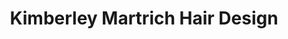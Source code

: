 ---
title: "Kimberley Martrich Hair Design"
url: /bethlehem/kimberley-martrich-hair-design/
shop: hairdresser
---